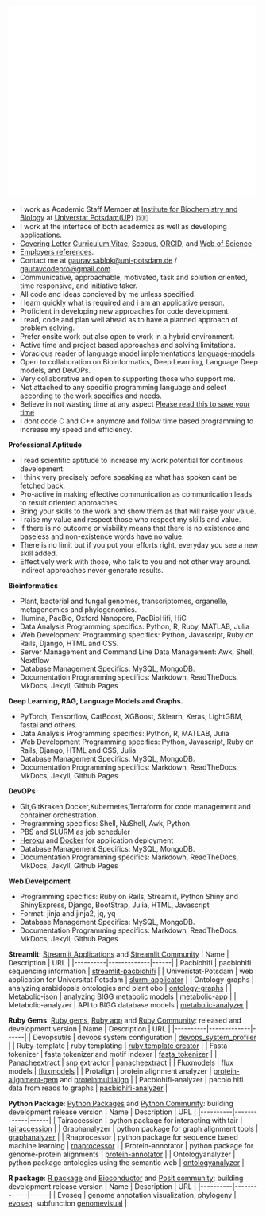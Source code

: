 <p align="left"><img src="/github-metrics.svg" alt="Metrics" width="500"></p>

- I work as Academic Staff Member at [Institute for Biochemistry and Biology](https://www.uni-potsdam.de/en/ibb-bioinformatik/members/gaurav-sablok) at [Universtat Potsdam(UP)](https://www.uni-potsdam.de/de/) :de: 
- I work at the interface of both academics as well as developing applications. 
- [Covering Letter](https://drive.google.com/file/d/1uGG3JZ9TlD1VytRy9DWMElfo0_n-xUo3/view?usp=sharing) [Curriculum Vitae](https://drive.google.com/file/d/1P9BUeprHiRCU1u31O8zIPil47m1Te-AP/view?usp=sharing), [Scopus](https://www.scopus.com/authid/detail.uri?authorId=36633064300), [ORCID](https://orcid.org/0000-0002-4157-9405), and [Web of Science](https://www.webofscience.com/wos/author/record/C-5940-2014)
- [Employers references](https://drive.google.com/file/d/18rUaXpZDNzblcL3txNppogiBhNvIjZVv/view?usp=sharing).
- Contact me at [gaurav.sablok@uni-potsdam.de](mailto:gaurav.sablok@uni-potsdam.de) / [gauravcodepro@gmail.com](mailto:gauravcodepro@gmail.com)
- Communicative, approachable, motivated, task and solution oriented, time responsive, and initiative taker.
- All code and ideas concieved by me unless specified.
- I learn quickly what is required and i am an applicative person.
- Proficient in developing new approaches for code development.
- I read, code and plan well ahead as to have a planned approach of problem solving.
- Prefer onsite work but also open to work in a hybrid environment.
- Active time and project based approaches and solving limitations.
- Voracious reader of language model implementations [language-models](https://paperswithcode.com/) 
- Open to collaboration on Bioinformatics, Deep Learning, Language Deep models, and DevOPs.
- Very collaborative and open to supporting those who support me.
- Not attached to any specific programming language and select according to the work specifics and needs.
- Believe in not wasting time at any aspect [Please read this to save your time](https://github.com/gauravcodepro/gauravcodepro/blob/main/approach.md)
- I dont code C and C++ anymore and follow time based programming to increase my speed and efficiency.

**Professional Aptitude**
- I read scientific aptitude to increase my work potential for continous development:
- I think very precisely before speaking as what has spoken cant be fetched back.
- Pro-active in making effective communication as communication leads to result oriented approaches.
- Bring your skills to the work and show them as that will raise your value.
- I raise my value and respect those who respect my skills and value.
- If there is no outcome or visbility means that there is no existence and baseless and non-existence words have no value. 
- There is no limit but if you put your efforts right, everyday you see a new skill added.
- Effectively work with those, who talk to you and not other way around. Indirect approaches never generate results. 

**Bioinformatics**
- Plant, bacterial and fungal genomes, transcriptomes, organelle, metagenomics and phylogenomics.
- Illumina, PacBio, Oxford Nanopore, PacBioHifi, HiC
- Data Analysis Programming specifics: Python, R, Ruby, MATLAB, Julia
- Web Development Programming specifics: Python, Javascript, Ruby on Rails, Django, HTML and CSS.
- Server Management and Command Line Data Management: Awk, Shell, Nextflow
- Database Management Specifics: MySQL, MongoDB.
- Documentation Programming specifics: Markdown, ReadTheDocs, MkDocs, Jekyll, Github Pages
  
**Deep Learning, RAG, Language Models and Graphs.**
- PyTorch, Tensorflow, CatBoost, XGBoost, Sklearn, Keras, LightGBM, fastai and others. 
- Data Analysis Programming specifics: Python, R, MATLAB, Julia
- Web Development Programming specifics: Python, Javascript, Ruby on Rails, Django, HTML and CSS, Julia
- Database Management Specifics: MySQL, MongoDB.
- Documentation Programming specifics: Markdown, ReadTheDocs, MkDocs, Jekyll, Github Pages
  
**DevOPs**
- Git,GitKraken,Docker,Kubernetes,Terraform for code management and container orchestration.
- Programming specifics: Shell, NuShell, Awk, Python
- PBS and SLURM as job scheduler
- [Heroku](https://devcenter.heroku.com/) and [Docker](https://hub.docker.com/u/gauravcodepro) for application deployment
- Database Management Specifics: MySQL, MongoDB.
- Documentation Programming specifics: Markdown, ReadTheDocs, MkDocs, Jekyll, Github Pages

**Web Develpoment**
- Programming specifics: Ruby on Rails, Streamlit, Python Shiny and ShinyExpress, Django, BootStrap, Julia, HTML, Javascript
- Format: jinja and jinja2, jq, yq
- Database Management Specifics: MySQL, MongoDB.
- Documentation Programming specifics: Markdown, ReadTheDocs, MkDocs, Jekyll, Github Pages

**Streamlit**: [Streamlit Applications](https://streamlit.io/) and [Streamlit Community](https://discuss.streamlit.io/) 
| Name | Description | URL |
|----------|-------------|------|
| Pacbiohifi | pacbiohifi sequencing information | [streamlit-pacbiohifi](https://pacbiohifi.streamlit.app/) |
| Univeristat-Potsdam | web application for Universitat Potsdam | [slurm-applicator](https://sup-application.streamlit.app/) |
| Ontology-graphs | analyzing arabidopsis ontologies and plant obo | [ontology-graphs](https://app-arabidopsis-ontology-graphs.streamlit.app/) |
| Metabolic-json | analyzing BIGG metabolic models | [metabolic-app](https://metabolic-json-modelling.streamlit.app/) |
| Metabolic-analyzer | API to BIGG database models | [metabolic-analyzer](https://github.com/gauravcodepro/streamlit-BIGG-metabolic-analyzer) |

**Ruby Gems**: [Ruby gems](https://rubygems.org/profiles/gauravcodepro), [Ruby app](https://www.ruby-forum.com/) and [Ruby Community](https://www.ruby-forum.com/): released and development version 
| Name | Description | URL |
|----------|-------------|------|
| Devopsutils | devops system configuration | [devops_system_profiler](https://github.com/gauravcodepro/devops-system) |
| Ruby-template | ruby templating  | [ruby template creator](https://github.com/gauravcodepro/ruby_gem_creator) |
| Fasta-tokenizer | fasta tokenizer and motif indexer | [fasta_tokenizer](https://github.com/gauravcodepro/pacbiohifi-motif-scanner) |
| Panacheextract | snp extractor | [panacheextract](https://rubygems.org/gems/panacheextract) |
| Fluxmodels | flux models | [fluxmodels](https://github.com/gauravcodepro/flux-models-ruby) |
| Protalign | protein alignment analyzer | [protein-alignment-gem](https://github.com/gauravcodepro/proteinalignment-annotation-gem) and [proteinmultialign](https://github.com/gauravcodepro/protein-multialign-gem) |
| Pacbiohifi-analyzer | pacbio hifi data from reads to graphs | [pacbiohifi-analyzer](https://github.com/gauravcodepro/pacbiohifi-analyzer) |

**Python Package**: [Python Packages](https://pypi.org/user/gauravcodepro/) and [Python Community](https://www.python.org/community/): building development release version 
| Name | Description | URL |
|----------|-------------|------|
| Tairaccession |  python package for interacting with tair | [tairaccession](https://github.com/gauravcodepro/tairaccession) |
| Graphanalyzer | python package for graph alignment tools | [graphanalyzer](https://github.com/gauravcodepro/graphanalyzer) |
| Rnaprocessor | python package for sequence based machine learning | [rnaprocessor](https://github.com/gauravcodepro/rnaprocessor) |
| Protein-annotator | python package for genome-protein alignments | [protein-annotator](https://github.com/gauravcodepro/protein-annotator) |
| Ontologyanalyzer | python package ontologies using the semantic web | [ontologyanalyzer](https://github.com/gauravcodeproontologyanalyzer) |

**R package**: [R package](https://cran.r-project.org/web/packages/) and [Bioconductor](https://bioconductor.org/) and [Posit community](https://forum.posit.co/): building development release version 
| Name | Description | URL |
|----------|-------------|------|
| Evoseq |  genome annotation visualization, phylogeny | [evoseq](https://github.com/gauravcodepro/evoseq-genome-informatics), subfunction [genomevisual](https://github.com/gauravcodepro/genome-annotation-visualizer) |
